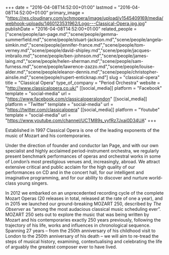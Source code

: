 +++
date = "2016-04-08T14:52:00+01:00"
lastmod = "2016-04-08T14:52:00+01:00"
primary_image = "https://res.cloudinary.com/schmopera/image/upload/v1545409169/media/webhook-uploads/1460123531962/Logo---Classical-Opera.jpg.jpg"
publishDate = "2016-04-08T14:52:00+01:00"
related_people = ["scene/people/ian-page.md","scene/people/gemma-summerfield.md","scene/people/stuart-jackson.md","scene/people/angela-simkin.md","scene/people/jennifer-france.md","scene/people/tom-verney.md","scene/people/david-shipley.md","scene/people/jacques-imbrailo.md","scene/people/ben-johnson.md","scene/people/james-laing.md","scene/people/helen-sherman.md","scene/people/sam-furness.md","scene/people/lawrence-zazzo.md","scene/people/louise-alder.md","scene/people/eleanor-dennis.md","scene/people/christopher-ainslie.md","scene/people/rupert-enticknap.md"]
slug = "classical-opera"
title = "Classical Opera"
type_of_company = "Period Orchestra"
website = "http://www.classicalopera.co.uk/"
[[social_media]]
platform = "Facebook"
template = "social-media"
url = "https://www.facebook.com/classicaloperalondon"
[[social_media]]
platform = "Twitter"
template = "social-media"
url = "https://twitter.com/classicalopera"
[[social_media]]
platform = "Youtube"
template = "social-media"
url = "https://www.youtube.com/channel/UCTM89s_yyfRz7Jxai0D34UA"
+++

Established in 1997 Classical Opera is one of the leading exponents of the music of Mozart and his contemporaries.

Under the direction of founder and conductor Ian Page, and with our own specialist and highly acclaimed period-instrument orchestra, we regularly present benchmark performances of operas and orchestral works in some of London’s most prestigious venues and, increasingly, abroad. We attract extensive critical and public acclaim for the high quality of our performances on CD and in the concert hall, for our intelligent and imaginative programming, and for our ability to discover and nurture world-class young singers.

In 2012 we embarked on an unprecedented recording cycle of the complete Mozart Operas (20 releases in total, released at the rate of one a year), and in 2015 we launched our ground-breaking MOZART 250, described by *The Observer* as “among the most audacious classical music scheduling ever”. MOZART 250 sets out to explore the music that was being written by Mozart and his contemporaries exactly 250 years previously, following the trajectory of his life, works and influences in chronological sequence. Spanning 27 years – from the 250th anniversary of his childhood visit to London to the 250th anniversary of his death – we will aim to re-tread the steps of musical history, examining, contextualising and celebrating the life of arguably the greatest composer ever to have lived.
